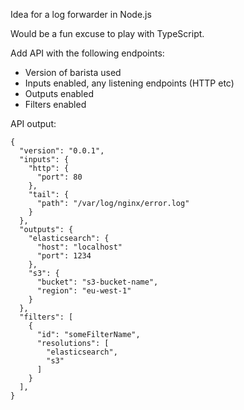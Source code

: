 Idea for a log forwarder in Node.js

Would be a fun excuse to play with TypeScript.

Add API with the following endpoints:
* Version of barista used
* Inputs enabled, any listening endpoints (HTTP etc)
* Outputs enabled
* Filters enabled

API output:
```
{
  "version": "0.0.1",
  "inputs": {
    "http": {
      "port": 80
    },
    "tail": {
      "path": "/var/log/nginx/error.log"
    }
  },
  "outputs": {
    "elasticsearch": {
      "host": "localhost"
      "port": 1234
    },
    "s3": {
      "bucket": "s3-bucket-name",
      "region": "eu-west-1"
    }
  },
  "filters": [
    {
      "id": "someFilterName",
      "resolutions": [
        "elasticsearch",
        "s3"
      ]
    }
  ],
}
```
